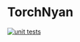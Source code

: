 # TorchNyan

[![unit tests](https://github.com/speedcell4/torchnyan/actions/workflows/unit-test.yaml/badge.svg)](https://github.com/speedcell4/torchnyan/actions/workflows/unit-test.yaml)
